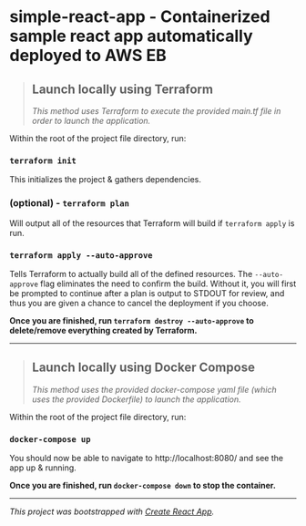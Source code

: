 # simple-react-app - Containerized sample react app automatically deployed to AWS EB

> ## Launch locally using Terraform
>
> *This method uses Terraform to execute the provided main.tf file in order to launch the application.*

Within the root of the project file directory, run:

### `terraform init`

This initializes the project & gathers dependencies.

### (optional) - `terraform plan`

Will output all of the resources that Terraform will build if `terraform apply` is run.

### `terraform apply --auto-approve`

Tells Terraform to actually build all of the defined resources.
The `--auto-approve` flag eliminates the need to confirm the build.  Without it, you will first be prompted to continue after a plan is output to STDOUT for review, and thus you are given a chance to cancel the deployment if you choose.

**Once you are finished, run `terraform destroy --auto-approve` to delete/remove everything created by Terraform.**

---

> ## Launch locally using Docker Compose
>
> *This method uses the provided docker-compose yaml file (which uses the provided Dockerfile) to launch the application.*

Within the root of the project file directory, run:

### `docker-compose up`

You should now be able to navigate to http://localhost:8080/ and see the app up & running.

**Once you are finished, run `docker-compose down` to stop the container.**

---

*This project was bootstrapped with [Create React App](https://github.com/facebook/create-react-app).*
